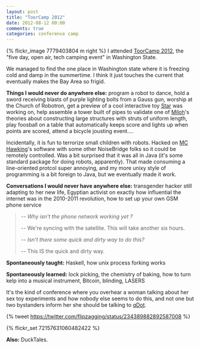 ```yaml
---
layout: post
title: "ToorCamp 2012"
date: 2012-08-12 00:00
comments: true
categories: conference camp
---
```

{% flickr_image 7779403804 m right %}
I attended [ToorCamp 2012](http://toorcamp.org/), the "five day, open air, tech camping event" in Washington State.

We managed to find the one place in Washington state where it is freezing cold and damp in the summertime. I think it 
just touches the current that eventually makes the Bay Area so frigid.

**Things I would never do anywhere else:** program a robot to dance, hold a sword receiving blasts of purple lighting bolts 
from a Gauss gun, worship at the Church of Robotron, get a preview of a cool interactive 
toy [Star](http://starsimpson.com/) was working on, help assemble a tower built of pipes to validate one of [Miloh](https://twitter.com/miloh)'s theories
about constructing large structures with struts of uniform length, play foosball on a table that automatically keeps score and lights up 
when points are scored, attend a bicycle jousting event....

<!-- more -->

Incidentally, it is fun to terrorize small children with robots. Hacked on [MC Hawking](https://www.noisebridge.net/wiki/Noise-Bot)'s 
software with some other NoiseBridge folks so it could be remotely controlled.
Was a bit surprised that it was all in Java (it's some standard package for doing robots, apparently). That made consuming a 
line-oriented protcol super annoying, and my more unixy style of programming is a bit foreign to Java, but we eventually made it work.

**Conversations I would never have anywhere else:** transgender hacker still adapting to her new life, Egyptian activist on 
exactly how influential the internet was in the 2010-2011 revolution, how to set up your own GSM phone service

> -- _Why isn't the phone network working yet ?_
>
> -- We're syncing with the satellite. This will take another six hours.
> 
> -- _Isn't there some quick and dirty way to do this?_
>
> -- This IS the quick and dirty way.

**Spontaneously taught:** Haskell, how unix process forking works

**Spontaneously learned:** lock picking, the chemistry of baking, how to turn kelp into a musical instrument, Bitcoin, blinding, LASERS 

It's the kind of conference where you overhear a woman talking about her sex toy experiments and how nobody else seems to do this, and not one but
two bystanders inform her she should be talking to [qDot](https://twitter.com/qDot).

{% tweet https://twitter.com/flipzagging/status/234389882892587008 %}

{% flickr_set 72157631060482422 %}

**Also:** DuckTales.
